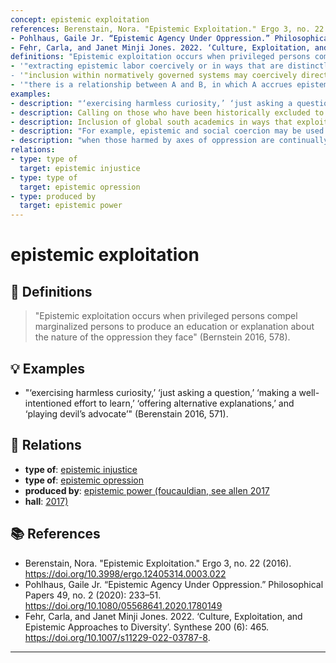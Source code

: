 ```yaml
---
concept: epistemic exploitation
references: Berenstain, Nora. "Epistemic Exploitation." Ergo 3, no. 22 (2016). https://doi.org/10.3998/ergo.12405314.0003.022
- Pohlhaus, Gaile Jr. “Epistemic Agency Under Oppression.” Philosophical Papers 49, no. 2 (2020): 233–51. https://doi.org/10.1080/05568641.2020.1780149.
- Fehr, Carla, and Janet Minji Jones. 2022. ‘Culture, Exploitation, and Epistemic Approaches to Diversity’. Synthese 200 (6): 465. https://doi.org/10.1007/s11229-022-03787-8.
definitions: "Epistemic exploitation occurs when privileged persons compel marginalized persons to produce an education or explanation about the nature of the oppression they face" (Bernstein 2016, 578)."'
- '"extracting epistemic labor coercively or in ways that are distinctly nonreciprocal" (Pohlhaus, 2020 234).
- '"inclusion within normatively governed systems may coercively direct the epistemic agency of marginalized knowers in ways that asymmetrically serve the epistemic interests of dominantly situated knowers while undermining their own. Such inclusions can, therefore, be epistemically exploitative, extracting epistemic labor from some solely for the benefit of others" (Pohlhaus 2020, 240).
- '"there is a relationship between A and B, in which A accrues epistemic benefits from B’s knowledge and epistemic location and in doing so harms B, setting back B’s interests relative to A’s interests" (Fehr and Minji 2022, 8).'
examples:
- description: "‘exercising harmless curiosity,’ ‘just asking a question,’ ‘making a well-intentioned effort to learn,’ ‘offering alternative explanations,’ and ‘playing devil’s advocate’" (Berenstain 2016, 571).
- description: Calling on those who have been historically excluded to remedy gaps in knowledge
- description: Inclusion of global south academics in ways that exploit and discount epistemic labour
- description: "For example, epistemic and social coercion may be used to produce testimony that is subordinating" (Pohlaus 2017, 22).
- description: "when those harmed by axes of oppression are continually called upon to educate those who benefit from their oppression" (Berenstain 2016; cf. Schroer 2015; Davis 2016; Henning 2015)
relations:
- type: type of
  target: epistemic injustice
- type: type of
  target: epistemic opression
- type: produced by
  target: epistemic power
---
```


# epistemic exploitation

## 📖 Definitions

> "Epistemic exploitation occurs when privileged persons compel marginalized persons to produce
an education or explanation about the nature of the oppression they face" (Bernstein 2016, 578).

## 💡 Examples

- "‘exercising harmless curiosity,’ ‘just asking a question,’ ‘making a well-intentioned effort to learn,’ ‘offering alternative explanations,’ and ‘playing devil’s advocate’" (Berenstain 2016, 571).

## 🔗 Relations

- **type of**: [epistemic injustice](./epistemic-injustice.md)
- **type of**: [epistemic opression](./epistemic-opression.md)
- **produced by**: [epistemic power (foucauldian, see allen 2017](./epistemic-power-foucauldian-see-allen-2017.md)
- **hall**: [2017)](./2017.md)

## 📚 References

- Berenstain, Nora. "Epistemic Exploitation." Ergo 3, no. 22 (2016). https://doi.org/10.3998/ergo.12405314.0003.022
- Pohlhaus, Gaile Jr. “Epistemic Agency Under Oppression.” Philosophical Papers 49, no. 2 (2020): 233–51. https://doi.org/10.1080/05568641.2020.1780149
- Fehr, Carla, and Janet Minji Jones. 2022. ‘Culture, Exploitation, and Epistemic Approaches to Diversity’. Synthese 200 (6): 465. https://doi.org/10.1007/s11229-022-03787-8.

---

<script src="https://giscus.app/client.js"
                data-repo="natesheehan/conceptcartography"
                data-repo-id="R_kgDOPB5QiQ"
                data-category="General"
                data-category-id="DIC_kwDOPB5Qic4CsAxd"
                data-mapping="pathname"
                data-strict="0"
                data-reactions-enabled="1"
                data-emit-metadata="0"
                data-input-position="bottom"
                data-theme="catppuccin_mocha"
                data-lang="en"
                crossorigin="anonymous"
                async>
        </script>
        
